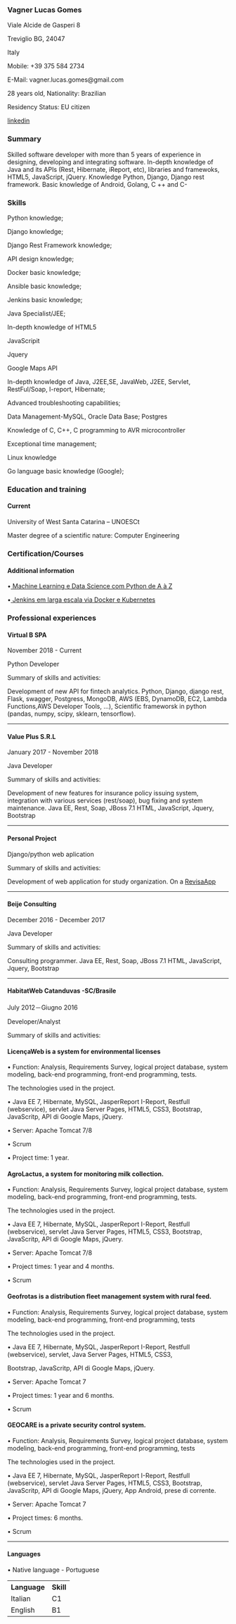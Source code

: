<h3>Vagner Lucas Gomes</h3>
<p>Viale Alcide de Gasperi 8</p>
<p>Treviglio BG, 24047</p>
<p>Italy</p>
<p>Mobile: +39 375 584 2734</p>
<p>E-Mail: vagner.lucas.gomes@gmail.com</p>
<p>28 years old,		Nationality: Brazilian</p>
<p>Residency Status: EU citizen</p>
<a href="https://www.linkedin.com/in/vagner-lucas-gomes-52975766/" target="_blank" >linkedin</a> 
<h>
<h3>Summary</h3>
<p>Skilled software developer with more than 5 years of experience in designing, developing and integrating software. In-depth knowledge of Java and its APIs (Rest, Hibernate, iReport, etc), libraries and framewoks, HTML5, JavaScript, jQuery. Knowledge Python, Django, Django rest framework. Basic knowledge of Android, Golang, C ++ and C-</p>
<h3>Skills</h3>
<p>Python knowledge;</p>
<p>Django knowledge;</p>
<p>Django Rest Framework knowledge;</p>
<p>API design knowledge;</p>
<p>Docker basic knowledge;</p>
<p>Ansible basic knowledge;</p>
<p>Jenkins basic knowledge;</p>
<p>Java Specialist/JEE;</p>
<p>In-depth knowledge of HTML5</p><p>JavaScripit</p><p> Jquery</p><p> Google Maps API</p>
<p>In-depth knowledge of Java, J2EE,SE, JavaWeb, J2EE, Servlet, RestFul/Soap, I-report, Hibernate;</p>
<p>Advanced troubleshooting capabilities;</p>
<p>Data Management-MySQL, Oracle Data Base; Postgres</p>
<p>Knowledge of C, C++, C programming to AVR microcontroller</p>
<p>Exceptional time management;</p>
<p>Linux knowledge</p>
<p>Go language basic knowledge (Google);</p>

<h3>Education and training</h3>
<h4>Current</h4>
<p>University of West Santa Catarina – UNOESCt</p>
<p>Master degree of a scientific nature: Computer Engineering</p>

<h3>Certification/Courses</h3>
<h4>Additional information</h4> 
<p>•<a href='https://www.udemy.com/machine-learning-e-data-science-com-python-y/' target='_blank' > Machine Learning e Data Science com Python de A à Z</a></p>
<p>•<a href='https://udemy-certificate.s3.amazonaws.com/pdf/UC-7UH897EY.pdf' target='_blank' > Jenkins em larga escala via Docker e Kubernetes</a></p>
 
<h3>Professional experiences</h3>
<h4>Virtual B SPA</h4>
<p>November 2018 - Current</p>
<p>Python Developer</p>
<p>Summary of skills and activities:</p>
<p>Development of new API for fintech analytics.
Python, Django, django rest, Flask, swagger, Postgress, MongoDB, AWS (EBS, DynamoDB, EC2, Lambda Functions,AWS Developer Tools, ...), Scientific frameworsk in python (pandas, numpy, scipy, sklearn, tensorflow).</p>
<hr>
<h4>Value Plus S.R.L</h4>
<p>January 2017 - November 2018</p>
<p>Java Developer</p>
<p>Summary of skills and activities:</p>
<p>Development of new features for insurance policy issuing system, integration with various services (rest/soap), bug fixing and system maintenance.
Java EE, Rest, Soap, JBoss 7.1 HTML, JavaScript, Jquery, Bootstrap</p>
<hr>
<h4>Personal Project</h4>
<p>Django/python web aplication</p>
<p>Summary of skills and activities:</p>
<p>Development of web application for study organization. On a <a href='http://revisaapp.pythonanywhere.com/' target='_blank' >RevisaApp</a> </p>
<hr>
<h4>Beije Consulting</h4>
<p>December 2016 - December 2017</p>
<p>Java Developer</p>
<p>Summary of skills and activities:</p>
<p>Consulting programmer.
Java EE, Rest, Soap, JBoss 7.1 HTML, JavaScript, Jquery, Bootstrap</p>
<hr>
<h4>HabitatWeb  Catanduvas -SC/Brasile</h4>
<p>July 2012－Giugno 2016</p>
<p>Developer/Analyst</p>
<p>Summary of skills and activities:</p>
<h4><p>LicençaWeb is a system for environmental licenses </ p></h4>
<p>• Function: Analysis, Requirements Survey, logical project database, system modeling, back-end programming, front-end programming, tests.</p> 
<p>The technologies used in the project.</p>
<p>• Java EE 7, Hibernate, MySQL, JasperReport I-Report, Restfull (webservice), servlet Java Server Pages, HTML5, CSS3, Bootstrap, JavaScritp, API di Google Maps, jQuery.</p>
<p>• Server: Apache Tomcat 7/8</p>
<p>• Scrum</p>
<p>• Project time: 1 year.</p>
<h4><p>AgroLactus, a system for monitoring milk collection.</p></h4>
<p>• Function: Analysis, Requirements Survey, logical project database, system modeling, back-end programming, front-end programming, tests.</p>
<p>The technologies used in the project.</p>
<p>• Java EE 7, Hibernate, MySQL, JasperReport I-Report, Restfull (webservice), servlet Java Server Pages, HTML5, CSS3, Bootstrap, JavaScritp, API di Google Maps, jQuery.</p>
<p>• Server: Apache Tomcat 7/8</p>
<p>• Project times: 1 year and 4 months.</p>
<p>• Scrum </p>
<h4><p>Geofrotas is a distribution fleet management system with rural feed.</p></h4>
<p>• Function: Analysis, Requirements Survey, logical project database, system modeling, back-end programming, front-end programming, tests</p>
<p>The technologies used in the project.</p>
<p>• Java EE 7, Hibernate, MySQL, JasperReport I-Report, Restfull (webservice), servlet, Java Server Pages, HTML5, CSS3, <p>Bootstrap, JavaScritp, API di Google Maps, jQuery.</p>
<p>• Server: Apache Tomcat 7</p>
<p>• Project times: 1 year and 6 months.</p>
<p>• Scrum</p>
<h4><p>GEOCARE is a private security control system.</p></h4>
<p>• Function: Analysis, Requirements Survey, logical project database, system modeling, back-end programming, front-end programming, tests</p>
<p>The technologies used in the project.</p>
<p>• Java EE 7, Hibernate, MySQL, JasperReport I-Report, Restfull (webservice), servlet Java Server Pages, HTML5, CSS3, Bootstrap, JavaScritp, API di Google Maps, jQuery, App Android, prese di corrente.</p>
<p>• Server: Apache Tomcat 7</p>
<p>• Project times: 6 months.</p>
<p>• Scrum</p>
<hr>

<h4>Languages</h4>
<p>• Native language - Portuguese</p>
<table  >
  <tr>
    <th>Language</th>
    <th>Skill</th>
  </tr>
  <tr>
    <td>Italian</td>
    <td>C1</td>
  </tr>
   <tr>
    <td>English</td>
    <td>B1</td>
  </tr>
</table>
